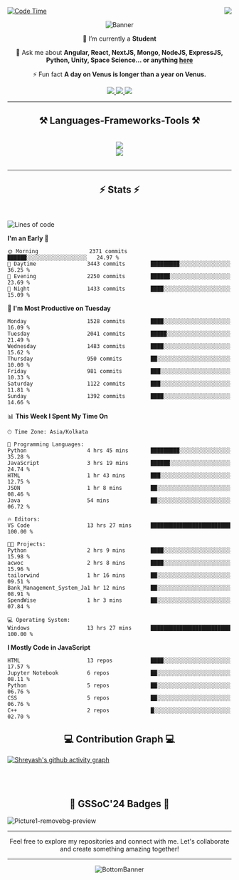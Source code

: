 <div>
 
<img align="right" src="https://visitor-badge.laobi.icu/badge?page_id=shreyash3087.shreyash3087" />

 [![Code Time](https://wakatime.com/badge/user/cd5f70df-e644-46f4-a03b-e1ce78615131.svg)](https://wakatime.com/@cd5f70df-e644-46f4-a03b-e1ce78615131)
 
</div>


<div align="center">
 
![Banner](https://github.com/user-attachments/assets/fe33d289-b057-4d85-ad76-3103802aa9e1)

</div>


<div align="center">
 
 🔭 I’m currently a **Student** 

💬 Ask me about **Angular, React, NextJS, Mongo, NodeJS, ExpressJS, Python, Unity, Space Science... or anything [here](https://github.com/shreyash3087/shreyash3087/issues)**

⚡ Fun fact **A day on Venus is longer than a year on Venus.**

</div>
 
<div align="center"> 
  <a href="mailto:shreyash3087@gmail.com">
    <img src="https://img.shields.io/badge/Gmail-333333?style=for-the-badge&logo=gmail&logoColor=red" />
  </a>
  <a href="https://www.linkedin.com/in/shreyash-srivastava-1a1161280" target="_blank">
    <img src="https://img.shields.io/badge/LinkedIn-0077B5?style=for-the-badge&logo=linkedin&logoColor=white" target="_blank" />
  </a>
  <a href="https://github.com/shreyash3087" target="_blank">
     <img src="https://img.shields.io/badge/Github-FF5722?style=for-the-badge&logo=github&logoColor=white" target="_blank" />
  </a>
</div>
<hr/>
 
<h2 align="center">⚒️ Languages-Frameworks-Tools ⚒️</h2>
<br/>
<div align="center">
    <img src="https://skillicons.dev/icons?i=react,bootstrap,html,css,vscode,github,figma,cpp,vercel,netlify" /><br>
    <img src="https://skillicons.dev/icons?i=tailwind,git,nodejs,python,javascript,typescript,express,firebase,mongodb,nextjs,unity,azure,blender" /><br>
</div>

<br/>
<hr/>

<h2 align="center">⚡ Stats ⚡</h2>

<br>
<div>
 
 
<!--START_SECTION:waka-->
![Lines of code](https://img.shields.io/badge/From%20Hello%20World%20I%27ve%20Written-5.0%20million%20lines%20of%20code-blue)

**I'm an Early 🐤** 

```text
🌞 Morning                2371 commits        ██████░░░░░░░░░░░░░░░░░░░   24.97 % 
🌆 Daytime                3443 commits        █████████░░░░░░░░░░░░░░░░   36.25 % 
🌃 Evening                2250 commits        ██████░░░░░░░░░░░░░░░░░░░   23.69 % 
🌙 Night                  1433 commits        ████░░░░░░░░░░░░░░░░░░░░░   15.09 % 
```
📅 **I'm Most Productive on Tuesday** 

```text
Monday                   1528 commits        ████░░░░░░░░░░░░░░░░░░░░░   16.09 % 
Tuesday                  2041 commits        █████░░░░░░░░░░░░░░░░░░░░   21.49 % 
Wednesday                1483 commits        ████░░░░░░░░░░░░░░░░░░░░░   15.62 % 
Thursday                 950 commits         ██░░░░░░░░░░░░░░░░░░░░░░░   10.00 % 
Friday                   981 commits         ███░░░░░░░░░░░░░░░░░░░░░░   10.33 % 
Saturday                 1122 commits        ███░░░░░░░░░░░░░░░░░░░░░░   11.81 % 
Sunday                   1392 commits        ████░░░░░░░░░░░░░░░░░░░░░   14.66 % 
```


📊 **This Week I Spent My Time On** 

```text
🕑︎ Time Zone: Asia/Kolkata

💬 Programming Languages: 
Python                   4 hrs 45 mins       █████████░░░░░░░░░░░░░░░░   35.28 % 
JavaScript               3 hrs 19 mins       ██████░░░░░░░░░░░░░░░░░░░   24.74 % 
HTML                     1 hr 43 mins        ███░░░░░░░░░░░░░░░░░░░░░░   12.75 % 
JSON                     1 hr 8 mins         ██░░░░░░░░░░░░░░░░░░░░░░░   08.46 % 
Java                     54 mins             ██░░░░░░░░░░░░░░░░░░░░░░░   06.72 % 

🔥 Editors: 
VS Code                  13 hrs 27 mins      █████████████████████████   100.00 % 

🐱‍💻 Projects: 
Python                   2 hrs 9 mins        ████░░░░░░░░░░░░░░░░░░░░░   15.98 % 
acwoc                    2 hrs 8 mins        ████░░░░░░░░░░░░░░░░░░░░░   15.96 % 
tailorwind               1 hr 16 mins        ██░░░░░░░░░░░░░░░░░░░░░░░   09.51 % 
Bank_Management_System_Ja1 hr 12 mins        ██░░░░░░░░░░░░░░░░░░░░░░░   08.91 % 
SpendWise                1 hr 3 mins         ██░░░░░░░░░░░░░░░░░░░░░░░   07.84 % 

💻 Operating System: 
Windows                  13 hrs 27 mins      █████████████████████████   100.00 % 
```

**I Mostly Code in JavaScript** 

```text
HTML                     13 repos            ████░░░░░░░░░░░░░░░░░░░░░   17.57 % 
Jupyter Notebook         6 repos             ██░░░░░░░░░░░░░░░░░░░░░░░   08.11 % 
Python                   5 repos             ██░░░░░░░░░░░░░░░░░░░░░░░   06.76 % 
CSS                      5 repos             ██░░░░░░░░░░░░░░░░░░░░░░░   06.76 % 
C++                      2 repos             █░░░░░░░░░░░░░░░░░░░░░░░░   02.70 % 
```




<!--END_SECTION:waka-->

</div>

<div>
  <div align="center" ><h2 align="center">💻 Contribution Graph 💻</h2></div>
 
  [![Shreyash's github activity graph](https://github-readme-activity-graph.vercel.app/graph?username=shreyash3087&hide_border=true&theme=github)](https://github.com/ashutosh00710/github-readme-activity-graph)
 
</div>

<br/><br/>

<h2 align="center">🔰 GSSoC'24 Badges 🔰</h2>

![Picture1-removebg-preview](https://github.com/user-attachments/assets/4ece96a5-043a-44df-b51b-40738d3603ff)

<div align="center"> 
  <hr/>
  Feel free to explore my repositories and connect with me. Let's collaborate and create something amazing together!
  <hr/>
</div>

<div align="center">
 
![BottomBanner](https://github.com/user-attachments/assets/7afe064f-9b9f-401d-bec1-35c8625bb3dc)

</div>

